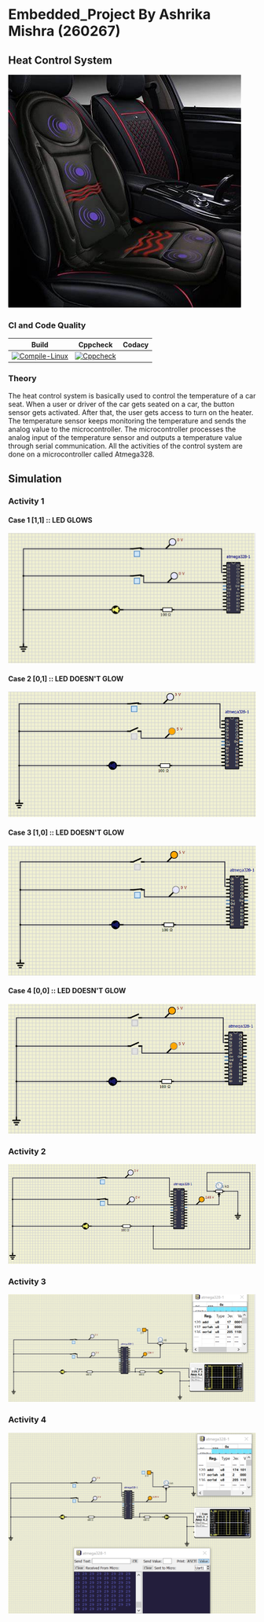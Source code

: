 # Embedded_Project By Ashrika Mishra (260267)

## Heat Control System

![OIP](Simulation/OIP.jfif)

### CI and Code Quality
|Build|Cppcheck|Codacy|
|:--:|:--:|:--:|
|[![Compile-Linux](https://github.com/AshrikaMishra13/260267_EmbeddedC/actions/workflows/Compile.yml/badge.svg)](https://github.com/AshrikaMishra13/260267_EmbeddedC/actions/workflows/Compile.yml)|[![Cppcheck](https://github.com/AshrikaMishra13/260267_EmbeddedC/actions/workflows/CodeQuality.yml/badge.svg)](https://github.com/AshrikaMishra13/260267_EmbeddedC/actions/workflows/CodeQuality.yml)

### Theory
The heat control system is basically used to control the temperature of a car seat. When a user or driver of the car gets seated on a car, the button sensor gets activated. After that, the user gets access to turn on the heater. The temperature sensor keeps monitoring the temperature and sends the analog value to the microcontroller. The microcontroller processes the analog input of the temperature sensor and outputs a temperature value through serial communication. All the activities of the control system are done on a microcontroller called Atmega328.

## Simulation
### Activity 1
#### Case 1 [1,1] :: LED GLOWS
![1](Simulation/1-min.png)
#### Case 2 [0,1] :: LED DOESN'T GLOW
![2](Simulation/2-min.png)
#### Case 3 [1,0] :: LED DOESN'T GLOW
![3](Simulation/3-min.png)
#### Case 4 [0,0] :: LED DOESN'T GLOW 
![4](Simulation/4-min.png)
### Activity 2
![Activity2](Simulation/Activity2.png)
### Activity 3
![Activity2](Simulation/Activity3.png)
### Activity 4
![Activity2](Simulation/Activity4.png)
